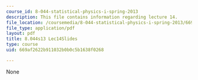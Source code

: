 ```yaml
---
course_id: 8-044-statistical-physics-i-spring-2013
description: This file contains information regarding lecture 14.
file_location: /coursemedia/8-044-statistical-physics-i-spring-2013/669af2622b911032b0b0c5b1638f0268_MIT8_044S13_L14.pdf
file_type: application/pdf
layout: pdf
title: 8.044s13 Lec14Slides
type: course
uid: 669af2622b911032b0b0c5b1638f0268

---
```

None